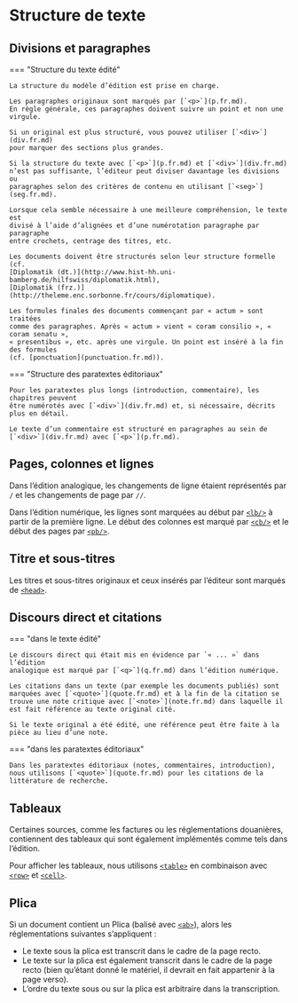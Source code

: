 # Structure de texte

## Divisions et paragraphes

=== "Structure du texte édité"

    La structure du modèle d’édition est prise en charge.
    
    Les paragraphes originaux sont marqués par [`<p>`](p.fr.md).
    En règle générale, ces paragraphes doivent suivre un point et non une virgule.
    
    Si un original est plus structuré, vous pouvez utiliser [`<div>`](div.fr.md)
    pour marquer des sections plus grandes.
    
    Si la structure du texte avec [`<p>`](p.fr.md) et [`<div>`](div.fr.md)
    n’est pas suffisante, l’éditeur peut diviser davantage les divisions ou
    paragraphes selon des critères de contenu en utilisant [`<seg>`](seg.fr.md).
    
    Lorsque cela semble nécessaire à une meilleure compréhension, le texte est
    divisé à l’aide d’alignées et d’une numérotation paragraphe par paragraphe
    entre crochets, centrage des titres, etc.
    
    Les documents doivent être structurés selon leur structure formelle (cf.
    [Diplomatik (dt.)](http://www.hist-hh.uni-bamberg.de/hilfswiss/diplomatik.html), 
    [Diplomatik (frz.)](http://theleme.enc.sorbonne.fr/cours/diplomatique).

    Les formules finales des documents commençant par « actum » sont traitées
    comme des paragraphes. Après « actum » vient « coram consilio », « coram senatu »,
    « presentibus », etc. après une virgule. Un point est inséré à la fin des formules
    (cf. [ponctuation](punctuation.fr.md)).

=== "Structure des paratextes éditoriaux"

    Pour les paratextes plus longs (introduction, commentaire), les chapitres peuvent
    être numérotés avec [`<div>`](div.fr.md) et, si nécessaire, décrits plus en détail. 
    
    Le texte d’un commentaire est structuré en paragraphes au sein de
    [`<div>`](div.fr.md) avec [`<p>`](p.fr.md).

## Pages, colonnes et lignes

Dans l’édition analogique, les changements de ligne étaient représentés par `/` 
et les changements de page par `//`.

Dans l’édition numérique, les lignes sont marquées au début par
[`<lb/>`](lb.fr.md) à partir de la première ligne. Le début des
colonnes est marqué par [`<cb/>`](cb.fr.md) et le début des pages
par [`<pb/>`](pb.fr.md).

## Titre et sous-titres

Les titres et sous-titres originaux et ceux insérés par l’éditeur
sont marqués de [`<head>`](head.fr.md).

## Discours direct et citations

=== "dans le texte édité"

    Le discours direct qui était mis en évidence par `« ... »` dans l’édition
    analogique est marqué par [`<q>`](q.fr.md) dans l’édition numérique.
    
    Les citations dans un texte (par exemple les documents publiés) sont
    marquées avec [`<quote>`](quote.fr.md) et à la fin de la citation se
    trouve une note critique avec [`<note>`](note.fr.md) dans laquelle il
    est fait référence au texte original cité.

    Si le texte original a été édité, une référence peut être faite à la
    pièce au lieu d’une note.

=== "dans les paratextes éditoriaux"

    Dans les paratextes éditoriaux (notes, commentaires, introduction),
    nous utilisons [`<quote>`](quote.fr.md) pour les citations de la
    littérature de recherche.

## Tableaux

Certaines sources, comme les factures ou les réglementations douanières,
contiennent des tableaux qui sont également implémentés comme tels dans l’édition. 

Pour afficher les tableaux, nous utilisons [`<table>`](table.fr.md)
en combinaison avec [`<row>`](row.fr.md) et [`<cell>`](cell.fr.md).

## Plica

Si un document contient un Plica (balisé avec [`<ab>`](ab.fr.md)), 
alors les réglementations suivantes s’appliquent :

- Le texte sous la plica est transcrit dans le cadre de la page recto.
- Le texte sur la plica est également transcrit dans le cadre de la page recto
  (bien qu’étant donné le matériel, il devrait en fait appartenir à la page verso).
- L’ordre du texte sous ou sur la plica est arbitraire dans la transcription.
